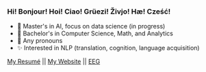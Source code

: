 ### Hi! Bonjour! Hoi! Ciao! Grüezi! Živjo! Hæ! Cześć!
- 🧡 Master's in AI, focus on data science (in progress)
- 🍁 Bachelor's in Computer Science, Math, and Analytics
- 👾 Any pronouns
- ✨ Interested in NLP (translation, cognition, language acquisition)

[My Resumé](https://sunyshore.github.io/resume/Mercy_Doan_Resume.pdf) || [My Website](https://sunyshore.github.io/md-site/index.html) || [EEG](https://sunyshore.github.io/eeg/)

<!--
**sunyshore/sunyshore** is a ✨ _special_ ✨ repository because its `README.md` (this file) appears on your GitHub profile.

Here are some ideas to get you started:

- 🔭 I’m currently working on ...
- 🌱 I’m currently learning ...
- 👯 I’m looking to collaborate on ...
- 🤔 I’m looking for help with ...
- 💬 Ask me about ...
- 📫 How to reach me: ...
- 😄 Pronouns: ...
- ⚡ Fun fact: ...
-->
